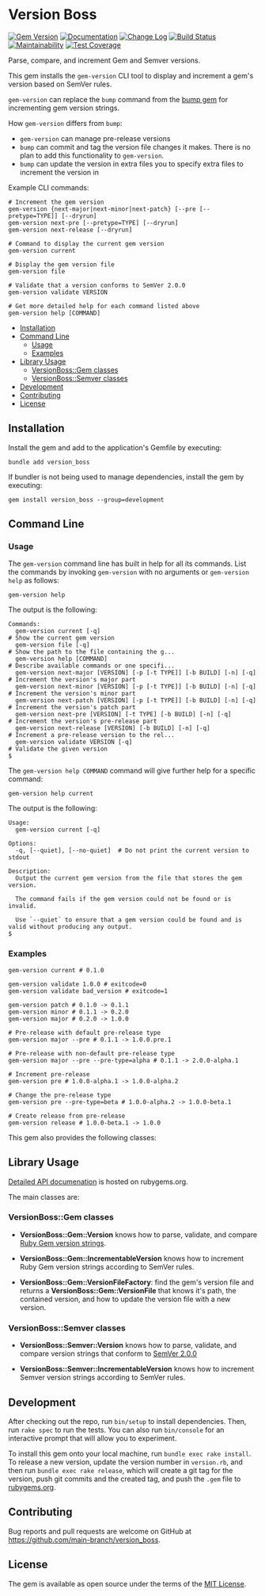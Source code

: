 # Version Boss

[![Gem Version](https://badge.fury.io/rb/version_boss.svg)](https://badge.fury.io/rb/version_boss)
[![Documentation](https://img.shields.io/badge/Documentation-Latest-green)](https://rubydoc.info/gems/version_boss/)
[![Change Log](https://img.shields.io/badge/CHANGELOG-Latest-green)](https://rubydoc.info/gems/version_boss/file/CHANGELOG.md)
[![Build Status](https://github.com/main-branch/version_boss/workflows/CI%20Build/badge.svg?branch=main)](https://github.com/main-branch/version_boss/actions?query=workflow%3ACI%20Build)
[![Maintainability](https://api.codeclimate.com/v1/badges/44a42ed085fe162e5dff/maintainability)](https://codeclimate.com/github/main-branch/version_boss/maintainability)
[![Test Coverage](https://api.codeclimate.com/v1/badges/44a42ed085fe162e5dff/test_coverage)](https://codeclimate.com/github/main-branch/version_boss/test_coverage)

Parse, compare, and increment Gem and Semver versions.

This gem installs the `gem-version` CLI tool to display and increment a gem's version
based on SemVer rules.

`gem-version` can replace the `bump` command from the [bump
gem](https://rubygems.org/gems/bump/) for incrementing gem version strings.

How `gem-version` differs from `bump`:

* `gem-version` can manage pre-release versions
* `bump` can commit and tag the version file changes it makes. There is no plan to
  add this functionality to `gem-version`.
* `bump` can update the version in extra files you to specify extra files to
  increment the version in

Example CLI commands:

```shell
# Increment the gem version
gem-version {next-major|next-minor|next-patch} [--pre [--pretype=TYPE]] [--dryrun]
gem-version next-pre [--pretype=TYPE] [--dryrun]
gem-version next-release [--dryrun]

# Command to display the current gem version
gem-version current

# Display the gem version file
gem-version file

# Validate that a version conforms to SemVer 2.0.0
gem-version validate VERSION

# Get more detailed help for each command listed above
gem-version help [COMMAND]
```

* [Installation](#installation)
* [Command Line](#command-line)
  * [Usage](#usage)
  * [Examples](#examples)
* [Library Usage](#library-usage)
  * [VersionBoss::Gem classes](#versionbossgem-classes)
  * [VersionBoss::Semver classes](#versionbosssemver-classes)
* [Development](#development)
* [Contributing](#contributing)
* [License](#license)

## Installation

Install the gem and add to the application's Gemfile by executing:

```shell
bundle add version_boss
```

If bundler is not being used to manage dependencies, install the gem by executing:

```shell
gem install version_boss --group=development
```

## Command Line

### Usage

The `gem-version` command line has built in help for all its commands. List the
commands by invoking `gem-version` with no arguments or `gem-version help` as
follows:

```shell
gem-version help
```

The output is the following:

```shell
Commands:
  gem-version current [-q]                                              # Show the current gem version
  gem-version file [-q]                                                 # Show the path to the file containing the g...
  gem-version help [COMMAND]                                            # Describe available commands or one specifi...
  gem-version next-major [VERSION] [-p [-t TYPE]] [-b BUILD] [-n] [-q]  # Increment the version's major part
  gem-version next-minor [VERSION] [-p [-t TYPE]] [-b BUILD] [-n] [-q]  # Increment the version's minor part
  gem-version next-patch [VERSION] [-p [-t TYPE]] [-b BUILD] [-n] [-q]  # Increment the version's patch part
  gem-version next-pre [VERSION] [-t TYPE] [-b BUILD] [-n] [-q]         # Increment the version's pre-release part
  gem-version next-release [VERSION] [-b BUILD] [-n] [-q]               # Increment a pre-release version to the rel...
  gem-version validate VERSION [-q]                                     # Validate the given version
$
```

The `gem-version help COMMAND` command will give further help for a specific command:

```shell
gem-version help current
```

The output is the following:

```shell
Usage:
  gem-version current [-q]

Options:
  -q, [--quiet], [--no-quiet]  # Do not print the current version to stdout

Description:
  Output the current gem version from the file that stores the gem version.

  The command fails if the gem version could not be found or is invalid.

  Use `--quiet` to ensure that a gem version could be found and is valid without producing any output.
$
```

### Examples

```shell
gem-version current # 0.1.0

gem-version validate 1.0.0 # exitcode=0
gem-version validate bad_version # exitcode=1

gem-version patch # 0.1.0 -> 0.1.1
gem-version minor # 0.1.1 -> 0.2.0
gem-version major # 0.2.0 -> 1.0.0

# Pre-release with default pre-release type
gem-version major --pre # 0.1.1 -> 1.0.0.pre.1

# Pre-release with non-default pre-release type
gem-version major --pre --pre-type=alpha # 0.1.1 -> 2.0.0-alpha.1

# Increment pre-release
gem-version pre # 1.0.0-alpha.1 -> 1.0.0-alpha.2

# Change the pre-release type
gem-version pre --pre-type=beta # 1.0.0-alpha.2 -> 1.0.0-beta.1

# Create release from pre-release
gem-version release # 1.0.0-beta.1 -> 1.0.0
```

This gem also provides the following classes:

## Library Usage

[Detailed API documenation](https://rubydoc.info/gems/version_boss/) is hosted on
rubygems.org.

The main classes are:

### VersionBoss::Gem classes

* **VersionBoss::Gem::Version** knows how to parse, validate, and compare [Ruby Gem
  version strings](https://guides.rubygems.org/patterns/#semantic-versioning).

* **VersionBoss::Gem::IncrementableVersion** knows how to increment Ruby Gem version
  strings according to SemVer rules.

* **VersionBoss::Gem::VersionFileFactory**: find the gem's version file and returns a
  **VersionBoss::Gem::VersionFile** that knows it's path, the contained version, and
  how to update the version file with a new version.

### VersionBoss::Semver classes

* **VersionBoss::Semver::Version** knows how to parse, validate, and compare version
  strings that conform to [SemVer 2.0.0](https://semver.org/spec/v2.0.0.html)

* **VersionBoss::Semver::IncrementableVersion** knows how to increment Semver version
  strings according to SemVer rules.

## Development

After checking out the repo, run `bin/setup` to install dependencies. Then, run `rake
spec` to run the tests. You can also run `bin/console` for an interactive prompt that
will allow you to experiment.

To install this gem onto your local machine, run `bundle exec rake install`. To
release a new version, update the version number in `version.rb`, and then run
`bundle exec rake release`, which will create a git tag for the version, push git
commits and the created tag, and push the `.gem` file to
[rubygems.org](https://rubygems.org).

## Contributing

Bug reports and pull requests are welcome on GitHub at
https://github.com/main-branch/version_boss.

## License

The gem is available as open source under the terms of the [MIT
License](https://opensource.org/licenses/MIT).
